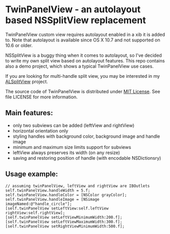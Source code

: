 # TwinPanelView - an autolayout based NSSplitView replacement

TwinPanelView custom view requires autolayout enabled in a xib it is added to. Note that autolayout is available since OS X 10.7 and not supported on 10.6 or older.

NSSplitView is a buggy thing when it comes to autolayout, so I've decided to write my own split view based on autolayout features. This repo contains also a demo project, which shows a typical TwinPanelView use cases.

If you are looking for multi-handle split view, you may be interested in my [ALSplitView](https://github.com/silvansky/ALSplitView) project.

The source code of TwinPanelView is distributed under [MIT License](http://en.wikipedia.org/wiki/MIT_License). See file LICENSE for more information.

## Main features:

- only two subviews can be added (leftView and rightView)
- horizontal orientation only
- styling handles with background color, background image and handle image
- minimum and maximum size limits support for subviews
- leftView always preserves its width (on any resize)
- saving and restoring position of handle (with encodable NSDictionsry)

## Usage example:

``` obj-c
// assuming twinPanelView, leftView and rightView are IBOutlets
self.twinPanelView.handleWidth = 5.f;
self.twinPanelView.handleColor = [NSColor grayColor];
self.twinPanelView.handleImage = [NSimage imageNamed:@"handle_circle"];
[self.twinPanelView setLeftView:self.leftView rightView:self.rightView];
[self.twinPanelView setLeftViewMinimumWidth:200.f];
[self.twinPanelView setLeftViewMaximumWidth:300.f];
[self.twinPanelView setRightViewMinimumWidth:500.f];
```
